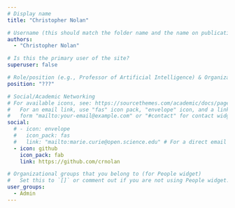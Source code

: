 ```yaml
---
# Display name
title: "Christopher Nolan"

# Username (this should match the folder name and the name on publications)
authors:
  - "Christopher Nolan"

# Is this the primary user of the site?
superuser: false

# Role/position (e.g., Professor of Artificial Intelligence) & Organizations/Affiliations
position: "???"

# Social/Academic Networking
# For available icons, see: https://sourcethemes.com/academic/docs/page-builder/#icons
#   For an email link, use "fas" icon pack, "envelope" icon, and a link in the
#   form "mailto:your-email@example.com" or "#contact" for contact widget.
social:
  # - icon: envelope
  #   icon_pack: fas
  #   link: "mailto:marie.curie@open.science.edu" # For a direct email link, use "mailto:test@example.org".
  - icon: github
    icon_pack: fab
    link: https://github.com/crnolan

# Organizational groups that you belong to (for People widget)
#   Set this to `[]` or comment out if you are not using People widget.
user_groups:
  - Admin
---
```

